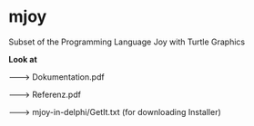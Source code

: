# mjoy
Subset of the Programming Language Joy with Turtle Graphics


**Look at**

---> Dokumentation.pdf

---> Referenz.pdf

---> mjoy-in-delphi/GetIt.txt   (for downloading Installer)

